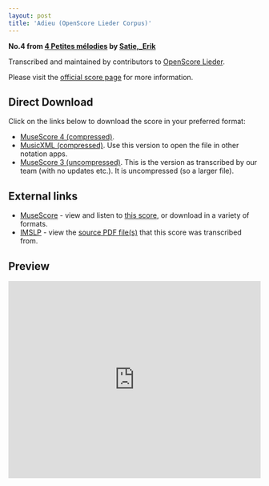 ```yaml
---
layout: post
title: 'Adieu (OpenScore Lieder Corpus)'
---
```


__No.4 from [4 Petites mélodies](https://fourscoreandmore.org/OpenScore/Satie%2C_Erik/4_Petites_m%C3%A9lodies/) by [Satie,_Erik](https://fourscoreandmore.org/OpenScore/Satie%2C_Erik)__

Transcribed and maintained by contributors to [OpenScore Lieder].

Please visit the [official score page] for more information.

[official score page]: https://musescore.com/openscore-lieder-corpus/scores/6990957
[OpenScore Lieder]: https://musescore.com/openscore-lieder-corpus

## Direct Download

Click on the links below to download the score in your preferred format:
- [MuseScore 4 (compressed)](https://fourscoreandmore.org/OpenScore/Satie%2C_Erik/4_Petites_m%C3%A9lodies/4_Adieu.mscz).
- [MusicXML (compressed)](https://fourscoreandmore.org/OpenScore/Satie%2C_Erik/4_Petites_m%C3%A9lodies/4_Adieu.mxl). Use this version to open the file in other notation apps.
- [MuseScore 3 (uncompressed)](https://raw.githubusercontent.com/OpenScore/Lieder/refs/heads/main/scores/Satie%2C_Erik/4_Petites_m%C3%A9lodies/4_Adieu/lc6990957.mscx). This is the version as transcribed by our team (with no updates etc.). It is uncompressed (so a larger file).

## External links

- [MuseScore] - view and listen to [this score][MuseScore], or download in a variety of formats.
- [IMSLP] - view the [source PDF file(s)][IMSLP] that this score was transcribed from.

[MuseScore]: https://musescore.com/score/6990957
[IMSLP]: https://imslp.org/wiki/Special:ReverseLookup/16886

## Preview

<iframe width="100%" height="394" src="https://musescore.com/openscore-lieder-corpus/scores/6990957/embed" frameborder="0" allowfullscreen allow="autoplay; fullscreen"></iframe>

